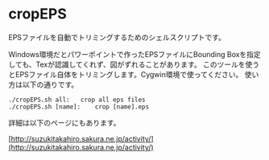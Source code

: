# cropEPS

EPSファイルを自動でトリミングするためのシェルスクリプトです。


Windows環境だとパワーポイントで作ったEPSファイルにBounding Boxを指定しても、Texが認識してくれず、図がずれることがあります。
このツールを使うとEPSファイル自体をトリミングします。Cygwin環境で使ってください。
使い方は以下の通りです。

```
./cropEPS.sh all:	crop all eps files
./cropEPS.sh [name]:	crop [name].eps
```
詳細は以下のページにもあります。


[http://suzukitakahiro.sakura.ne.jp/activity/](http://suzukitakahiro.sakura.ne.jp/activity/)
